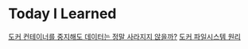# Today I Learned

[도커 컨테이너를 중지해도 데이터는 정말 사라지지 않을까?](container-data-persistence.md)
[도커 파일시스템 원리](docker-filesystem-mechanism.md)